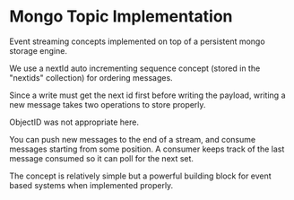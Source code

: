 # Mongo Topic Implementation

Event streaming concepts implemented on top of a persistent mongo storage engine.

We use a nextId auto incrementing sequence concept (stored in the "nextids" collection) for ordering messages.  

Since a write must get the next id first before writing the payload, writing a new message takes two operations to store properly.

ObjectID was not appropriate here.

You can push new messages to the end of a stream, and consume messages starting from some position.
A consumer keeps track of the last message consumed so it can poll for the next set.

The concept is relatively simple but a powerful building block for event based systems when implemented properly.

